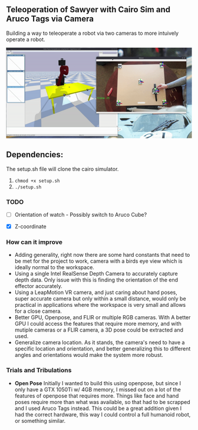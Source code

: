 ## Teleoperation of Sawyer with Cairo Sim and Aruco Tags via Camera

Building a way to teleoperate a robot via two cameras to more intuively operate a robot. 



<img src="./display/demo2.gif"/>



## Dependencies:

The setup.sh file will clone the cairo simulator.
 
1. `chmod +x setup.sh`
2. `./setup.sh`



### TODO 
- [ ] Orientation of watch - Possibly switch to Aruco Cube?
- [x] Z-coordinate



### How can it improve
- Adding generality, right now there are some hard constants that need to be met for the project to work, camera with a birds eye view which is ideally normal to the workspace.
- Using a single Intel RealSense Depth Camera to accurately capture depth data. Only issue with this is finding the orientation of the end effector accurately.
- Using a LeapMotion VR camera, and just caring about hand poses, super accurate camera but only within a small distance, would only be practical in applications where the workspace is very small and allows for a close camera.
- Better GPU, Openpose, and FLIR or multiple RGB cameras. With A better GPU I could access the features that require more memory, and with mutiple cameras or a FLIR camera, a 3D pose could be extracted and used. 
- Generalize camera location. As it stands, the camera's need to have a specific location and orientation, and better generalizing this to different angles and orientations would make the system more robust. 


### Trials and Tribulations 

- **Open Pose**
Initially I wanted to build this using openpose, but since I only have a GTX 1050Ti w/ 4GB memory, I missed out on a lot of the features of openpose that
requires more. Things like face and hand poses require more than what was available, so that had to be scrapped and I used Aruco Tags instead. This could be a great addition given I had the correct hardware, this way I could control a full humanoid robot, or something similar.


